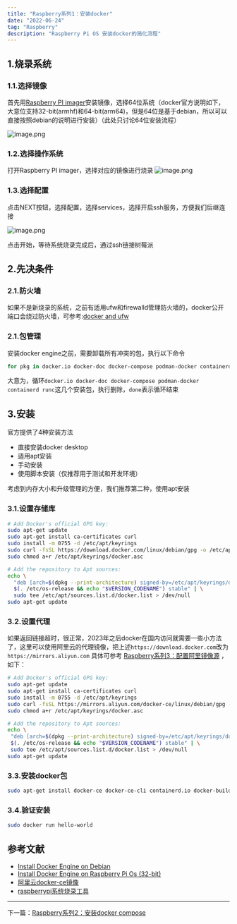 ```yaml
---
title: "Raspberry系列1：安装docker"
date: "2022-06-24"
tag: "Raspberry"
description: "Raspberry Pi OS 安装docker的简化流程"
---
```


## 1.烧录系统

### 1.1.选择镜像

首先用[Raspberry PI imager](https://www.raspberrypi.com/software/)安装镜像，选择64位系统（docker官方说明如下，大意位支持32-bit(armhf)和64-bit(arm64)，但是64位是基于debian，所以可以直接按照debian的说明进行安装）（此处只讨论64位安装流程）

![image.png](/images/posts/005-01.png)

### 1.2.选择操作系统

打开Raspberry PI imager，选择对应的镜像进行烧录
![image.png](/images/posts/005-02.png)

### 1.3.选择配置

点击NEXT按钮，选择配置，选择services，选择开启ssh服务，方便我们后继连接

![image.png](/images/posts/005-03.png)

点击开始，等待系统烧录完成后，通过ssh链接树莓派

## 2.先决条件

### 2.1.防火墙

如果不是新烧录的系统，之前有适用ufw和firewalld管理防火墙的，docker公开端口会绕过防火墙，可参考:[docker and ufw](https://docs.docker.com/network/packet-filtering-firewalls/#docker-and-ufw)

### 2.1.包管理

安装docker engine之前，需要卸载所有冲突的包，执行以下命令

```bash
for pkg in docker.io docker-doc docker-compose podman-docker containerd runc; do sudo apt-get remove $pkg; done
```

大意为，循环`docker.io docker-doc docker-compose podman-docker containerd runc`这几个安装包，执行删除，`done`表示循环结束

## 3.安装

官方提供了4种安装方法

- 直接安装docker desktop
- 适用apt安装
- 手动安装
- 使用脚本安装（仅推荐用于测试和开发环境）

考虑到内存大小和升级管理的方便，我们推荐第二种，使用apt安装

### 3.1.设置存储库

```bash
# Add Docker's official GPG key:
sudo apt-get update
sudo apt-get install ca-certificates curl
sudo install -m 0755 -d /etc/apt/keyrings
sudo curl -fsSL https://download.docker.com/linux/debian/gpg -o /etc/apt/keyrings/docker.asc
sudo chmod a+r /etc/apt/keyrings/docker.asc

# Add the repository to Apt sources:
echo \
  "deb [arch=$(dpkg --print-architecture) signed-by=/etc/apt/keyrings/docker.asc] https://download.docker.com/linux/debian \
  $(. /etc/os-release && echo "$VERSION_CODENAME") stable" | \
  sudo tee /etc/apt/sources.list.d/docker.list > /dev/null
sudo apt-get update
```

### 3.2.设置代理

如果返回链接超时，很正常，2023年之后docker在国内访问就需要一些小方法了，这里可以使用阿里云的代理镜像，把上述`https://download.docker.com`改为`https://mirrors.aliyun.com`
具体可参考 [Raspberry系列3：配置阿里镜像源](/posts/post-007)
，如下：

```bash
# Add Docker's official GPG key:
sudo apt-get update
sudo apt-get install ca-certificates curl
sudo install -m 0755 -d /etc/apt/keyrings
sudo curl -fsSL https://mirrors.aliyun.com/docker-ce/linux/debian/gpg -o /etc/apt/keyrings/docker.asc
sudo chmod a+r /etc/apt/keyrings/docker.asc

# Add the repository to Apt sources:
echo \
 "deb [arch=$(dpkg --print-architecture) signed-by=/etc/apt/keyrings/docker.asc] https://mirrors.aliyun.com/docker-ce/linux/debian \
 $(. /etc/os-release && echo "$VERSION_CODENAME") stable" | \
 sudo tee /etc/apt/sources.list.d/docker.list > /dev/null
sudo apt-get update
```

### 3.3.安装docker包

```bash
sudo apt-get install docker-ce docker-ce-cli containerd.io docker-buildx-plugin docker-compose-plugin
```

### 3.4.验证安装

```bash
sudo docker run hello-world
```

## 参考文献

- [Install Docker Engine on Debian](https://docs.docker.com/engine/install/debian/)
- [Install Docker Engine on Raspberry Pi Os (32-bit)](https://docs.docker.com/engine/install/raspberry-pi-os/)
- [阿里云docker-ce镜像](https://mirrors.aliyun.com/docker-ce/linux/debian/)
- [raspberrypi系统烧录工具](https://www.raspberrypi.com/software/)

---

下一篇：[Raspberry系列2：安装docker compose](/posts/post-006)
